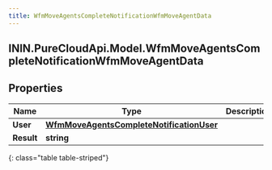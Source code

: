 ```yaml
---
title: WfmMoveAgentsCompleteNotificationWfmMoveAgentData
---
```

## ININ.PureCloudApi.Model.WfmMoveAgentsCompleteNotificationWfmMoveAgentData

## Properties

|Name | Type | Description | Notes|
|------------ | ------------- | ------------- | -------------|
| **User** | [**WfmMoveAgentsCompleteNotificationUser**](WfmMoveAgentsCompleteNotificationUser.html) |  | [optional] |
| **Result** | **string** |  | [optional] |
{: class="table table-striped"}


